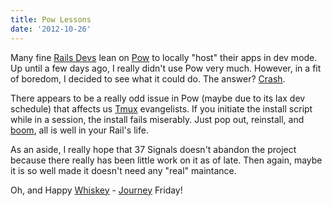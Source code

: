 ```yaml
---
title: Pow Lessons
date: '2012-10-26'
---
```


Many fine [Rails Devs][1] lean on [Pow][2] to locally "host" their apps
in dev mode. Up until a few days ago, I really didn't use Pow very much.
However, in a fit of boredom, I decided to see what it could do. The
answer? [Crash][5].

There appears to be a really odd issue in Pow (maybe due to its lax
dev schedule) that affects us [Tmux][3] evangelists. If you initiate the
install script while in a session, the install fails miserably. Just
pop out, reinstall, and [boom][4], all is well in your Rail's life.

As an aside, I really hope that 37 Signals doesn't abandon the project
because there really has been little work on it as of late. Then again,
maybe it is so well made it doesn't need any "real" maintance.

Oh, and Happy [Whiskey][6] - [Journey][7] Friday!

[1]: http://i.imgur.com/pa9xA.gif
[2]: http://pow.cx/
[3]: https://tmux.github.io
[4]: http://www.the-joke-box.com/pictures/tomahawk-utility-belt.jpg
[5]: http://shechive.files.wordpress.com/2011/06/6715_f54b.gif
[6]: http://i.imgur.com/FHWMO.gif
[7]: http://journeyfriday.com/
